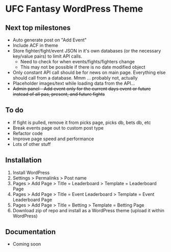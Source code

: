 # UFC Fantasy WordPress Theme

## Next top milestones

* Auto generate post on "Add Event"
* Include ACF in theme
* Store fighter/fight/event JSON in it's own databases (or the necessary key/value pairs) to limit API calls.
  * Need to check for when events/fights/fighters change
  * This may not be possible if there is no date modified object
* Only constant API call should be for news on main page.  Everything else should call from a database. Mmm ... probably not, actually
* Placeholder images/text while loading data from the API...
* ~~Admin panel - Add event only for the current days event or future instead of all pas, present, and future fights~~

## To do

* If fight is pulled, remove it from picks page, picks db, bets db, etc
* Break events page out to custom post type
* Refactor code
* Improve page speed and performance
* Lots of other stuff

## Installation

1. Install WordPress
2. Settings > Permalinks > Post name
3. Pages > Add Page > Title = Leaderboard > Template = Leaderboard Page
4. Pages > Add Page > Title = Event Leaderboard > Template = Event Leaderboard Page
5. Pages > Add Page > Title = Betting > Template = Betting Page
6. Download zip of repo and install as a WordPress theme (upload it within WordPress)

## Documentation

* Coming soon
